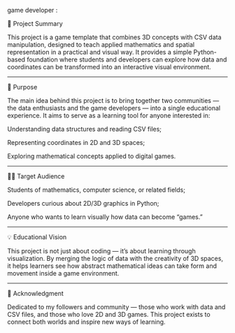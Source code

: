 game developer :



🧩 Project Summary

This project is a game template that combines 3D concepts with CSV data manipulation, designed to teach applied mathematics and spatial representation in a practical and visual way.
It provides a simple Python-based foundation where students and developers can explore how data and coordinates can be transformed into an interactive visual environment.


---

🎯 Purpose

The main idea behind this project is to bring together two communities — the data enthusiasts and the game developers — into a single educational experience.
It aims to serve as a learning tool for anyone interested in:

Understanding data structures and reading CSV files;

Representing coordinates in 2D and 3D spaces;

Exploring mathematical concepts applied to digital games.



---

👨‍🏫 Target Audience

Students of mathematics, computer science, or related fields;

Developers curious about 2D/3D graphics in Python;

Anyone who wants to learn visually how data can become “games.”



---

💡 Educational Vision

This project is not just about coding — it’s about learning through visualization.
By merging the logic of data with the creativity of 3D spaces, it helps learners see how abstract mathematical ideas can take form and movement inside a game environment.


---

🙌 Acknowledgment

Dedicated to my followers and community —
those who work with data and CSV files, and those who love 2D and 3D games.
This project exists to connect both worlds and inspire new ways of learning.



